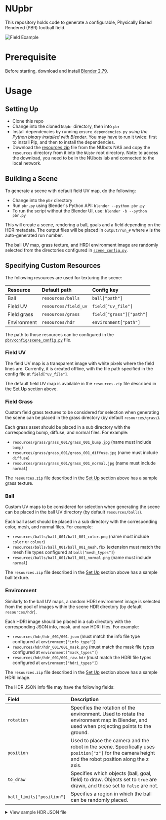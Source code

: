 # NUpbr

This repository holds code to generate a configurable, Physically Based Rendered (PBR) football field.

![Field Example](./docs/outputs/goals_example.gif)

# Prerequisite

Before starting, download and install [Blender 2.79](https://www.blender.org/download/).

# Usage

## Setting Up

- Clone this repo
- Change into the cloned `NUpbr` directory, then into `pbr`
- Install dependencies by running `ensure_dependencies.py` _using the Python binary installed with Blender_. You may have to run it twice: first to install Pip, and then to install the dependencies.
- Download the [resources.zip](#NAS_LINK_HERE) file from the NUbots NAS and copy the `resources` directory from it into the `NUpbr` root directory. Note: to access the download, you need to be in the NUbots lab and connected to the local network.

## Building a Scene

To generate a scene with default field UV map, do the following:

- Change into the `pbr` directory
- Run `pbr.py` using Blender's Python API: `blender --python pbr.py`
- To run the script without the Blender UI, use: `blender -b --python pbr.py`

This will create a scene, rendering a ball, goals and a field depending on the HDR metadata. The output files will be placed in `output/run_#` where `#` is the auto-generated run number.

The ball UV map, grass texture, and HRDI environment image are randomly selected from the directories configured in [`scene_config.py`](./pbr/config/scene_config.py).

## Specifying Custom Resources

The following resources are used for texturing the scene:

| Resource    | Default path         | Config key               |
| :---------- | :------------------- | :----------------------- |
| Ball        | `resources/balls`    | `ball["path"]`           |
| Field UV    | `resources/field_uv` | `field["uv_file"]`       |
| Field grass | `resources/grass`    | `field["grass"]["path"]` |
| Environment | `resources/hdr`      | `environment["path"]`    |

The path to those resources can be configured in the [`pbr/config/scene_config.py`](./pbr/config/scene_config.py) file.

### Field UV

The field UV map is a transparent image with white pixels where the field lines are. Currently, it is created offline, with the file path specified in the config file at `field["uv_file"]`.

The default field UV map is available in the `resources.zip` file described in the [Set Up](#set-up) section above.

### Field Grass

Custom field grass textures to be considered for selection when generating the scene can be placed in the grass directory (by default `resources/grass`).

Each grass asset should be placed in a sub directory with the corresponding bump, diffuse, and normal files. For example:

- `resources/grass/grass_001/grass_001_bump.jpg` (name must include `bump`)
- `resources/grass/grass_001/grass_001_diffuse.jpg` (name must include `diffuse`)
- `resources/grass/grass_001/grass_001_normal.jpg` (name must include `normal`)

The `resources.zip` file described in the [Set Up](#set-up) section above has a sample grass texture.

### Ball

Custom UV maps to be considered for selection when generating the scene can be placed in the ball UV directory (by default `resources/balls`).

Each ball asset should be placed in a sub directory with the corresponding color, mesh, and normal files. For example:

- `resources/balls/ball_001/ball_001_color.png` (name must include `color` or `colour`)
- `resources/balls/ball_001/ball_001_mesh.fbx` (extension must match the mesh file types configured at `ball["mesh_types"]`)
- `resources/balls/ball_001/ball_001_normal.png` (name must include `normal`)

The `resources.zip` file described in the [Set Up](#set-up) section above has a sample ball texture.

### Environment

Similarly to the ball UV maps, a random HDRI environment image is selected from the pool of images within the scene HDR directory (by default `resources/hdr`).

Each HDRI image should be placed in a sub directory with the corresponding JSON info, mask, and raw HDRI files. For example:

- `resources/hdr/hdr_001/001.json` (must match the info file type configured at `environment["info_type"]`)
- `resources/hdr/hdr_001/001_mask.png` (must match the mask file types configured at `environment["mask_types"]`)
- `resources/hdr/hdr_001/001_raw.hdr` (must match the HDRI file types configured at `environment["hdri_types"]`)

The `resources.zip` file described in the [Set Up](#set-up) section above has a sample HDRI image.

The HDR JSON info file may have the following fields:

| Field                     | Description                                                                                                                                           |
| :------------------------ | :---------------------------------------------------------------------------------------------------------------------------------------------------- |
| `rotation`                | Specifies the rotation of the environment. Used to rotate the environment map in Blender, and used when projecting points to the ground.              |
| `position`                | Used to place the camera and the robot in the scene. Specifically uses `position["z"]` for the camera height and the robot position along the z axis. |
| `to_draw`                 | Specifies which objects (ball, goal, field) to draw. Objects set to `true` are drawn, and those set to `false` are not.                               |
| `ball_limits["position"]` | Specifies a region in which the ball can be randomly placed.                                                                                          |

<details>
<summary>View sample HDR JSON file</summary>

```json
{
  "rotation": {
    "roll": 1.86842,
    "pitch": 0.557895,
    "yaw": 4.5
  },
  "position": {
    "x": 0,
    "y": 0,
    "z": 1.2
  },
  "to_draw": {
    "ball": true,
    "goal": false,
    "field": false
  },
  "ball_limits": {
    "position": {
      "x": [-4.6, 4.46],
      "y": [-2.76, 3.45],
      "z": [0.095, 0.1]
    }
  }
}
```

</details>
